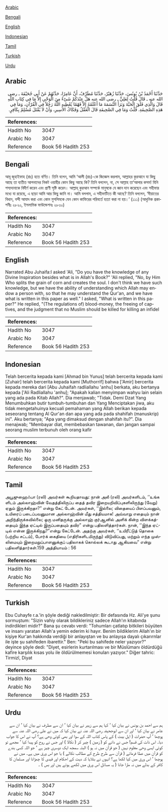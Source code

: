 [Arabic](#arabic)

[Bengali](#bengali)

[English](#english)

[Indonesian](#indonesian)

[Tamil](#tamil)

[Turkish](#turkish)

[Urdu](#urdu)

## Arabic


<div dir="rtl" lang="ar" style={{fontSize:'larger',backgroundColor:'#f8f9fa',padding:20}}>
حَدَّثَنَا أَحْمَدُ بْنُ يُونُسَ، حَدَّثَنَا زُهَيْرٌ، حَدَّثَنَا مُطَرِّفٌ، أَنَّ عَامِرًا، حَدَّثَهُمْ عَنْ أَبِي جُحَيْفَةَ ـ رضى الله عنه ـ قَالَ قُلْتُ لِعَلِيٍّ ـ رضى الله عنه هَلْ عِنْدَكُمْ شَىْءٌ مِنَ الْوَحْىِ إِلاَّ مَا فِي كِتَابِ اللَّهِ قَالَ وَالَّذِي فَلَقَ الْحَبَّةَ وَبَرَأَ النَّسَمَةَ مَا أَعْلَمُهُ إِلاَّ فَهْمًا يُعْطِيهِ اللَّهُ رَجُلاً فِي الْقُرْآنِ، وَمَا فِي هَذِهِ الصَّحِيفَةِ‏.‏ قُلْتُ وَمَا فِي الصَّحِيفَةِ قَالَ الْعَقْلُ وَفَكَاكُ الأَسِيرِ، وَأَنْ لاَ يُقْتَلَ مُسْلِمٌ بِكَافِرٍ‏.‏
</div>
<div style={{backgroundColor:'#f8f9fa',padding:20, marginBottom: 10}}><table> <thead> <tr> <th>References:</th> <th></th> </tr> </thead> <tbody><tr><td>Hadith No</td><td>3047</td></tr><tr><td>Arabic No</td><td>3047</td></tr><tr><td>Reference</td><td>Book 56 Hadith 253</td></tr></tbody></table></div>

## Bengali


<div dir="ltr" lang="bn" style={{fontSize:'larger',backgroundColor:'#f8f9fa',padding:20}}>
আবূ জুহাইফাহ (রাঃ) হতে বর্ণিত। তিনি বলেন, আমি ‘আলী (রাঃ)-কে জিজ্ঞেস করলাম, আল্লাহর কুরআনে যা কিছু আছে তা ব্যতীত আপনাদের নিকট ওয়াহীর কোন কিছু আছে কি? তিনি বললেন, না, সে আল্লাহ তা‘আলার কসম! যিনি শস্যদানাকে বিদীর্ণ করেন এবং প্রাণী সৃষ্টি করেন। আল্লাহ্ কুরআন সম্পর্কে মানুষকে যে জ্ঞান দান করেছেন এবং সহীফার মধ্যে যা রয়েছে, এ ছাড়া আমি আর কিছু জানি না। আমি বললাম, এ সহীফাটিতে কী আছে? তিনি বললেন, ‘দীয়াতের বিধান, বন্দী আযাদ করা এবং কোন মুসলিমকে যেন কোন কাফিরের পরিবর্তে হত্যা করা না হয়।’ (১১১) (আধুনিক প্রকাশনীঃ ২৮২০, ইসলামিক ফাউন্ডেশনঃ ২৮৩০)
</div>
<div style={{backgroundColor:'#f8f9fa',padding:20, marginBottom: 10}}><table> <thead> <tr> <th>References:</th> <th></th> </tr> </thead> <tbody><tr><td>Hadith No</td><td>3047</td></tr><tr><td>Arabic No</td><td>3047</td></tr><tr><td>Reference</td><td>Book 56 Hadith 253</td></tr></tbody></table></div>

## English


<div dir="ltr" lang="en" style={{fontSize:'larger',backgroundColor:'#f8f9fa',padding:20}}>
Narrated Abu Juhaifa:I asked 'Ali, "Do you have the knowledge of any Divine Inspiration besides what is in Allah's Book?" 'Ali replied, "No, by Him Who splits the grain of corn and creates the soul. I don't think we have such knowledge, but we have the ability of understanding which Allah may endow a person with, so that he may understand the Qur'an, and we have what is written in this paper as well." I asked, "What is written in this paper?" He replied, "(The regulations of) blood-money, the freeing of captives, and the judgment that no Muslim should be killed for killing an infidel
</div>
<div style={{backgroundColor:'#f8f9fa',padding:20, marginBottom: 10}}><table> <thead> <tr> <th>References:</th> <th></th> </tr> </thead> <tbody><tr><td>Hadith No</td><td>3047</td></tr><tr><td>Arabic No</td><td>3047</td></tr><tr><td>Reference</td><td>Book 56 Hadith 253</td></tr></tbody></table></div>

## Indonesian


<div dir="ltr" lang="id" style={{fontSize:'larger',backgroundColor:'#f8f9fa',padding:20}}>
Telah bercerita kepada kami [Ahmad bin Yunus] telah bercerita kepada kami [Zuhair] telah bercerita kepada kami [Muthorrif] bahwa ['Amir] bercerita kepada mereka dari [Abu Juhaifah radliallahu 'anhu] berkata, aku bertanya kepada ['Ali Radliallahu 'anhu]; "Apakah kalian menyimpan wahyu lain selain yang ada pada Kitab Allah?". Dia menjawab; "Tidak. Demi Dzat Yang Menumbuhkan butir tumbuh-tumbuhan dan Yang Menciptakan jiwa, aku tidak mengetahuinya kecuali pemahaman yang Allah berikan kepada seseorang tentang Al Qur'an dan apa yang ada pada shahifah (manuskrip) ini". Aku bertanya; "Apa yang dimaksud dengan shahifah itu?". Dia menajwab; "Membayar diat, membebaskan tawanan, dan jangan sampai seorang muslim terbunuh oleh orang kafir
</div>
<div style={{backgroundColor:'#f8f9fa',padding:20, marginBottom: 10}}><table> <thead> <tr> <th>References:</th> <th></th> </tr> </thead> <tbody><tr><td>Hadith No</td><td>3047</td></tr><tr><td>Arabic No</td><td>3047</td></tr><tr><td>Reference</td><td>Book 56 Hadith 253</td></tr></tbody></table></div>

## Tamil


<div dir="ltr" lang="ta" style={{fontSize:'larger',backgroundColor:'#f8f9fa',padding:20}}>
அபூஜுஹைஃபா (ரலி) அவர்கள் கூறியதாவது: நான் அலீ (ரலி) அவர்களிடம், ‘‘உங்க ளிடம் அல்லாஹ்வின் வேதத்திலிருப்ப தைத் தவிர இறையறிவிப்புகளிலிருந்து (வேறு) ஏதும் இருக்கிறதா?” என்று கேட் டேன். அவர்கள், ‘‘இல்லை; விதையைப் பிளப்பவனும், உயிரைப் படைப்பவனுமான அல்லாஹ்வின் மீது சத்தியமாக! அவ்வாறு எதையும் நான் அறிந்திருக்கவில்லை; ஒரு மனிதருக்கு அல்லாஹ் குர்ஆனில் அளிக் கின்ற விளக்கத்தையும் இந்த ஏட்டில் இருப்பதையும் தவிர” என்று பதிலளித்தார்கள். நான், ‘‘இந்த ஏட்டில் என்ன இருக்கிறது?”என்று கேட்டேன். அதற்கு அவர்கள், ‘‘உயிரீட்டுத் தொகை (பற்றிய சட்டம்), போர்க் கைதியை (எதிரிகளிடமிருந்து) விடுவிப்பது, மற்றும் எந்த முஸ்லிமையும் இறைமறுப்பாளனுக்குப் பதிலாகக் கொல்லக் கூடாது ஆகியவை” என்று பதிலளித்தார்கள்.159 அத்தியாயம் : 56
</div>
<div style={{backgroundColor:'#f8f9fa',padding:20, marginBottom: 10}}><table> <thead> <tr> <th>References:</th> <th></th> </tr> </thead> <tbody><tr><td>Hadith No</td><td>3047</td></tr><tr><td>Arabic No</td><td>3047</td></tr><tr><td>Reference</td><td>Book 56 Hadith 253</td></tr></tbody></table></div>

## Turkish


<div dir="ltr" lang="tr" style={{fontSize:'larger',backgroundColor:'#f8f9fa',padding:20}}>
Ebu Cuhayfe r.a.'in şöyle dediği nakledilmiştir: Bir defasında Hz. Ali'ye şunu sormuştum: "Sizin vahiy olarak bildikleriniz sadece Allah'ın kitabında indirdikleri midir?" Bana şu cevabı verdi: "Tohumları çatlatıp bitkileri büyüten ve insanı yaratan Allah'a yemin ederim ki hayır. Benim bildiklerim Allah'ın bir kişiye Kur'an hakkında verdiği bir anlayıştan ve bu anlayışa dayalı çıkarırnlar ile işte şu sahifeden ibarettir." Ben: "Peki bu sahifede neler yazıyor?" deyince şöyle dedi: "Diyet, esirlerin kurtarılması ve bir Müslümanı öldürdüğü kafire karşılık kısas yolu ile öldürülmemesi konuları yazıyor." Diğer tahric: Tirmizî, Diyat
</div>
<div style={{backgroundColor:'#f8f9fa',padding:20, marginBottom: 10}}><table> <thead> <tr> <th>References:</th> <th></th> </tr> </thead> <tbody><tr><td>Hadith No</td><td>3047</td></tr><tr><td>Arabic No</td><td>3047</td></tr><tr><td>Reference</td><td>Book 56 Hadith 253</td></tr></tbody></table></div>

## Urdu


<div dir="rtl" lang="ur" style={{fontSize:'larger',backgroundColor:'#f8f9fa',padding:20}}>
ہم سے احمد بن یونس نے بیان کیا ‘ کہا ہم سے زہیر نے بیان کیا ‘ ان سے مطرف نے بیان کیا ‘ ان سے عامر نے بیان کیا ‘ اور ان سے ابوجحیفہ رضی اللہ عنہ نے بیان کیا کہ میں نے علی رضی اللہ عنہ سے پوچھا ‘ آپ حضرات ( اہل بیت ) کے پاس کتاب اللہ کے سوا اور بھی کوئی وحی ہے؟ آپ نے اس کا جواب دیا۔ اس ذات کی قسم! جس نے دانے کو ( زمین ) چیر کر ( نکالا ) اور جس نے روح کو پیدا کیا ‘ مجھے تو کوئی ایسی وحی معلوم نہیں ( جو قرآن میں نہ ہو ) البتہ سمجھ ایک دوسری چیز ہے ‘ جو اللہ کسی بندے کو قرآن میں عطا فرمائے ( قرآن سے طرح طرح کے مطالب نکالے ) یا جو اس ورق میں ہے۔ میں نے پوچھا ‘ اس ورق میں کیا لکھا ہے؟ انہوں نے بتلایا کہ دیت کے احکام اور قیدی کا چھڑانا اور مسلمان کا کافر کے بدلے میں نہ مارا جانا ( یہ مسائل اس ورق میں لکھے ہوئے ہیں اور بس ) ۔
</div>
<div style={{backgroundColor:'#f8f9fa',padding:20, marginBottom: 10}}><table> <thead> <tr> <th>References:</th> <th></th> </tr> </thead> <tbody><tr><td>Hadith No</td><td>3047</td></tr><tr><td>Arabic No</td><td>3047</td></tr><tr><td>Reference</td><td>Book 56 Hadith 253</td></tr></tbody></table></div>